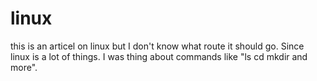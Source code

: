 
# linux 

this is an articel on linux but I don't know what route it should go. Since linux is a lot of things. I was thing about commands like "ls cd mkdir and more".
